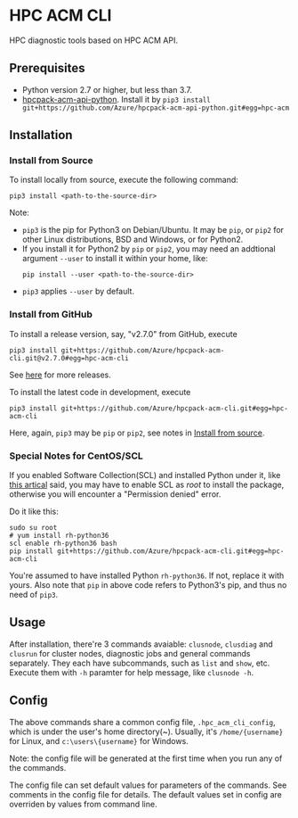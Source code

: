 # HPC ACM CLI

HPC diagnostic tools based on HPC ACM API.

## Prerequisites

* Python version 2.7 or higher, but less than 3.7.
* [hpcpack-acm-api-python](https://github.com/Azure/hpcpack-acm-api-python). Install it by `pip3 install  git+https://github.com/Azure/hpcpack-acm-api-python.git#egg=hpc-acm`

## Installation

### Install from Source

To install locally from source, execute the following command:

```
pip3 install <path-to-the-source-dir>
```

Note:

* `pip3` is the pip for Python3 on Debian/Ubuntu. It may be `pip`, or `pip2` for other Linux distributions, BSD and Windows, or for Python2.
* If you install it for Python2 by `pip` or `pip2`, you may need an addtional argument `--user` to install it within your home, like:
  ```
  pip install --user <path-to-the-source-dir>
  ```
* `pip3` applies `--user` by default.

### Install from GitHub

To install a release version, say, "v2.7.0" from GitHub, execute

```
pip3 install git+https://github.com/Azure/hpcpack-acm-cli.git@v2.7.0#egg=hpc-acm-cli
```

See [here](https://github.com/Azure/hpcpack-acm-cli/releases) for more releases.

To install the latest code in development, execute

```
pip3 install git+https://github.com/Azure/hpcpack-acm-cli.git#egg=hpc-acm-cli
```

Here, again, `pip3` may be `pip` or `pip2`, see notes in [Install from source](#install-from-Source).

### Special Notes for CentOS/SCL

If you enabled Software Collection(SCL) and installed Python under it, like [this artical](https://linuxize.com/post/how-to-install-python-3-on-centos-7/) said, you may have to enable SCL as *root* to install the package, otherwise you will encounter a "Permission denied" error.

Do it like this:

```
sudo su root
# yum install rh-python36
scl enable rh-python36 bash
pip install git+https://github.com/Azure/hpcpack-acm-cli.git#egg=hpc-acm-cli
```

You're assumed to have installed Python `rh-python36`. If not, replace it with yours. Also note that `pip` in above code refers to Python3's pip, and thus no need of `pip3`.

## Usage

After installation, there're 3 commands avaiable: `clusnode`, `clusdiag` and `clusrun` for cluster nodes, diagnostic jobs and general commands separately. They each have subcommands, such as `list` and `show`, etc. Execute them with `-h` paramter for help message, like `clusnode -h`.

## Config

The above commands share a common config file, `.hpc_acm_cli_config`, which is under the user's home directory(~). Usually, it's `/home/{username}` for Linux, and `c:\users\{username}` for Windows.

Note: the config file will be generated at the first time when you run any of the commands.

The config file can set default values for parameters of the commands. See comments in the config file for details. The default values set in config are overriden by values from command line.
